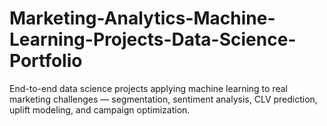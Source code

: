 # Marketing-Analytics-Machine-Learning-Projects-Data-Science-Portfolio
End-to-end data science projects applying machine learning to real marketing challenges — segmentation, sentiment analysis, CLV prediction, uplift modeling, and campaign optimization.

